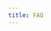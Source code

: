 ```yaml
---
title: FAQ
---
```


[//]: # ()
[//]: # ({% for section in site.data.faq %})

[//]: # (  <h1 id="{{ section.title | slugify }}">{{ section.title }}</h1>)

[//]: # (  {% if section.desc != nil %}<p>{{ section.desc | markdownify }}</p>{% endif %})

[//]: # (  <div class="accordion mb-4" id="accordionFaq">)

[//]: # (    {% for question in section.items %})

[//]: # (      {% assign id = question.title | slugify %})

[//]: # (      <div class="accordion-item">)

[//]: # (        <h2 class="accordion-header">)

[//]: # (          <button class="accordion-button collapsed" type="button" data-bs-toggle="collapse" data-bs-target="#{{ id }}" aria-expanded="true" aria-controls="{{ id }}">)

[//]: # (            {{ question.title }})

[//]: # (          </button>)

[//]: # (        </h2>)

[//]: # (        <div id="{{ id }}" class="accordion-collapse collapse" data-bs-parent="#accordionFaq">)

[//]: # (          <div class="accordion-body">)

[//]: # (            {{ question.content | markdownify }})

[//]: # (          </div>)

[//]: # (        </div>)

[//]: # (      </div>)

[//]: # (    {% endfor %})

[//]: # (  </div>)

[//]: # ({% endfor %})
